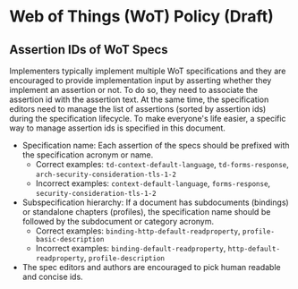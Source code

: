# Web of Things (WoT) Policy (Draft)

## Assertion IDs of WoT Specs

Implementers typically implement multiple WoT specifications and they are encouraged to provide implementation input by asserting whether they implement an assertion or not.
To do so, they need to associate the assertion id with the assertion text.
At the same time, the specification editors need to manage the list of assertions (sorted by assertion ids) during the specification lifecycle.
To make everyone's life easier, a specific way to manage assertion ids is specified in this document.

- Specification name: Each assertion of the specs should be prefixed with the specification acronym or name.
  - Correct examples: `td-context-default-language`, `td-forms-response`, `arch-security-consideration-tls-1-2`
  - Incorrect examples: `context-default-language`, `forms-response`, `security-consideration-tls-1-2`
- Subspecification hierarchy: If a document has subdocuments (bindings) or standalone chapters (profiles), the specification name should be followed by the subdocument or category acronym.
  - Correct examples: `binding-http-default-readproperty`, `profile-basic-description`
  - Incorrect examples: `binding-default-readproperty`, `http-default-readproperty`, `profile-description`
- The spec editors and authors are encouraged to pick human readable and concise ids.
